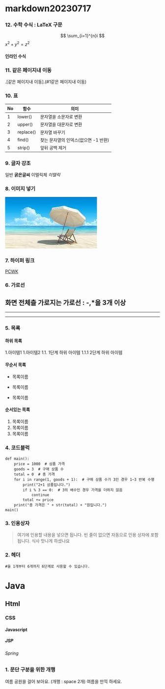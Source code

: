 # markdown20230717

### 12. 수학 수식 : LaTeX 구문
$$
\sum_{i=1}^{n}i
$$
$x^2 + y^2 = z^2$

#### 인라인 수식
### 11. 같은 페이지내 이동
.[같은 페이지내 이동].(#1같은 페이지내 이동)
### 10. 표
|No|함수|의미|
|-------------------|-------------------|-------------------|
|1|lower()|문자열을 소문자로 변환|
|2|upper()|문자열을 대문자로 변환|
|3|replace()|문자열 바꾸기|
|4|find()|찾는 문자열의 인덱스(없으면 -1 반환)|
|5|strip()|앞뒤 공백 제거|
### 9. 글자 강조
일반 **굵은글씨**
이텔릭체 *이텔릭*
### 8. 이미지 넣기
![여름](https://github.com/II-KJM-II/markdown20230717/blob/main/abc.jpeg)
### 7. 하이퍼 링크
[PCWK](https://cafe.daum.net/pcwk)
### 6. 가로선
화면 전체츨 가로지는 가로선 : -,*을 3개 이상
---
***
---
### 5. 목록
#### 하위 목록
1.아이템1
1.아이템2
  1.1. 1단계 하위 아이템
   1.1.1 2단계 하위 아이템
#### 무순서 목록
* 목록이름
- 목록이름
+ 목록이름
#### 순서있는 목록
1. 목록이름
2. 목록이름
3. 목록이름
### 4. 코드블럭
```
def main():
    price = 1000  # 상품 가격
    goods = 3  # 구매 상품 수
    total = 0  # 총 가격
    for i in range(1, goods + 1):  # 구매 상품 수가 3인 경우 1~3 반복 수행
        print("2+1 상품입니다.")
        if i % 3 == 0:  # 3의 배수인 경우 가격을 더하지 않음
            continue
        total += price
    print("총 가격은 " + str(total) + "원입니다.")
main()
```
### 3. 인용상자
>여기에 인용할 내용을 넣으면 됩니다.
>빈 줄이 없으면 자동으로 인용 상자에 포함 됩니다.
식사 맛나게 하셨나요
### 2. 헤더
```#을 1개부터 6개까지 6단계로 사용할 수 있습니다.```
# Java
## Html
### CSS
#### Javascript
##### JSP
###### Spring
### 1. 문단 구분을 위한 개행
여름 공원을 걸어 보아요.
(개행 : space 2개)
여름을 만끽 하세요.
